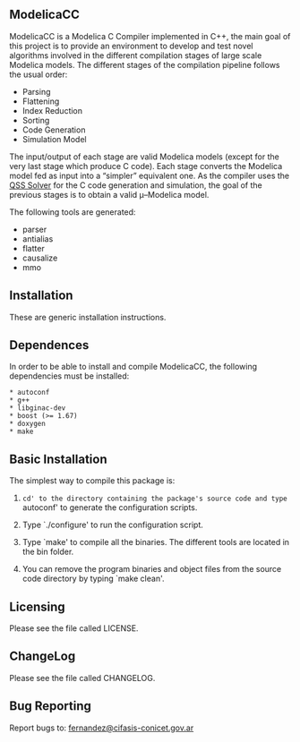 ModelicaCC
----------

ModelicaCC is a Modelica C Compiler implemented in C++, the main goal of this project is to provide an environment to develop and test novel algorithms involved in the different compilation stages of large scale Modelica models. The different stages of the compilation pipeline follows the usual order: 

  * Parsing
  * Flattening
  * Index Reduction
  * Sorting
  * Code Generation
  * Simulation Model

The input/output of each stage are valid Modelica models (except for the very last stage which produce C code). Each stage converts the Modelica model fed as input into a “simpler” equivalent one. As the compiler uses the [QSS Solver](https://github.com/CIFASIS/qss-solver) for the C code generation and simulation, the goal of the previous stages is to obtain a valid μ–Modelica model.

The following tools are generated:  

  * parser
  * antialias
  * flatter
  * causalize
  * mmo
  
Installation
------------

These are generic installation instructions.

Dependences
-----------

In order to be able to install and compile ModelicaCC, 
the following  dependencies must be installed: 

    * autoconf
    * g++
    * libginac-dev 
    * boost (>= 1.67)
    * doxygen
    * make     

Basic Installation
------------------

The simplest way to compile this package is:

  1. `cd' to the directory containing the package's source code and type
     `autoconf' to generate the configuration scripts.
  
  2. Type `./configure' to run the configuration script.
  
  3. Type `make' to compile all the binaries. The different tools are located 
     in the bin folder. 

  4. You can remove the program binaries and object files from the
     source code directory by typing `make clean'.  

Licensing
---------

Please see the file called LICENSE.

ChangeLog
----------

Please see the file called CHANGELOG.

Bug Reporting
-------------

Report bugs to: fernandez@cifasis-conicet.gov.ar
